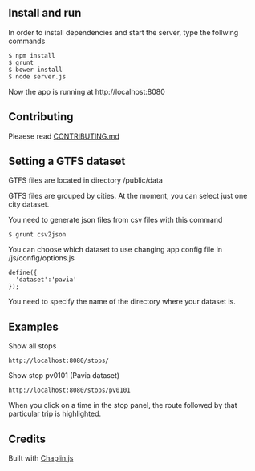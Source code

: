 
## Install and run

In order to install dependencies and start the server, type the follwing commands

    $ npm install
    $ grunt
    $ bower install
    $ node server.js


Now the app is running at http://localhost:8080

## Contributing

Pleaese read
[CONTRIBUTING.md](https://github.com/unmonastery/untransit/blob/master/CONTRIBUTING.md)

## Setting a GTFS dataset

GTFS files are located in directory /public/data

GTFS files are grouped by cities. At the moment, you can select just one city dataset.

You need to generate json files from csv files with this command

    $ grunt csv2json

You can choose which dataset to use changing app config file
in /js/config/options.js

    define({
      'dataset':'pavia'
    });

You need to specify the name of the directory where your dataset is.

## Examples

Show all stops

    http://localhost:8080/stops/

Show stop pv0101 (Pavia dataset)

    http://localhost:8080/stops/pv0101

When you click on a time in the stop panel,
the route followed by that particular trip is highlighted.

## Credits

Built with [Chaplin.js](http://chaplinjs.org)
